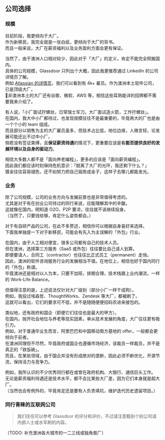 ## 公司选择

### 规模

目前阶段，我更倾向于大厂。  
作为新移民，我完全就是一张白纸，更倾向于大厂的背书。  
而且一般来说，大厂在薪资福利以及业务盈利方面会更有保证。

当然了，由于澳洲人口相对较少，因此对于「大厂」的定义，肯定不能完全照搬国内。  
具体的公司规模，Glassdoor 只列出个大概，因此我更推荐通过 LinkedIn 的公司详情页了解。  
例如 [Atlassian 的详情页](https://www.linkedin.com/company/atlassian)，我们可以看到有 4k+ 雇员。作为澳洲本土软件公司，已是顶级大厂。  
非澳洲本土的大厂还有谷歌、微软、AWS 等，相信这些耳熟能详的招牌都不需要我来介绍了。

有人说，「小厂面试拧螺丝，日常瑞士军刀。大厂面试造火箭，工作拧螺丝」。  
在国内，我大中小厂都待过，也发现规模往往不是最重要的，毕竟再大的厂也是由一个个小的 team 组成。  
而且部分以销售为主的大厂雇员虽多，但技术占比低，地位边缘，人微言轻，论发展可能还比不过中小厂。  
倘若没有签证束缚，且**保证薪资待遇**的情况下，更重要应该是看**能否提供良好的发展环境以及自身的驱动力**。

相信大多数人都不是「面向养老编程」，更多的应该是「面向薪资编程」。  
因此我们都应该时刻保持危机意识：「脱离了大厂的光环，我还剩下什么？」  
镀金往往容易褪色，还不如努力把自己锻炼成金子，这样子去哪儿都能发光。

### 业务

除了公司规模，公司的业务方向与发展前景也是非常值得考虑的。  
尤其是对于有在创业公司待过的同行来说，应能理解其中的辛酸。  
这就像在国内，明知道 O2O、P2P 要凉，往往就不该继续投身。  
（当然了，只要钱给够，肯定什么姿势都会。）

对于有自研产品的公司，在此不多赘述，相信你可以根据自身喜好来选择。  
下面我单独提一下对于新移民，可能会有先入为主误解的「外包」行业。

在国内，由于人工相对便宜，很多公司都有自己的技术人员。  
但在澳洲，选择第三方服务（SaaS 或外包）往往要比自己请人划算。  
即便要请人，合同工（contractor）也往往比正式员工（permanent）走俏。  
因此，澳洲的软件咨询服务行业的发展相当不错。在地位上，相信也好于国内同行的「外包」称谓。  
毕竟澳洲还是相对以人为本，只要不加班，排期合理，技术栈跟上业内潮流，一样的 Work-Life Balance。

但值得注意的是，上述说法仅针对大厂级别（部分小厂一样干成狗）。  
例如，我投过埃森哲、ThoughtWorks、Zendesk 等大厂，都被刷了。  
这就可以看出，它们的要求可不低，并不是随随便便招码农进来接包的。

类似地，还有政府和国企（即便它们往往也是最大的甲方）。  
在国内，抛开社会地位与养老等现实因素，单从技术发展的角度，大厂往往更有吸引力。  
例如，对于普通毕业生而言，阿里巴巴和中国移动南方基地的 offer，一般都会更倾向于前者。  
在澳洲同理但不尽然，毕竟政府或国企也遵循市场经济，该裁员一样裁员，并不是真正的「铁饭碗」。  
而且，在某些领域，由于国企并没有形成绝对的垄断，因此必须不断优化，开源节流，保持活力与竞争力。

例如，我所认识的不少优秀同行都在或曾在政府机构、大银行、通信巨头工作。  
无论是薪资福利待遇还是技术水平，都不会比某些大厂差，因为它们本身就是超大厂。  
（当然也会有例外的，毕竟肯定还是要有人负责填坑，维护迭代历史遗留项目。）

### 同行青睐的互联网公司

> 我们往往可以参考 Glassdoor 的评分和评价，不过请注意甄别个别公司请内部人士或水军刷的内容。

（TODO: 补充澳洲各大城市的一二三线或独角兽厂）
